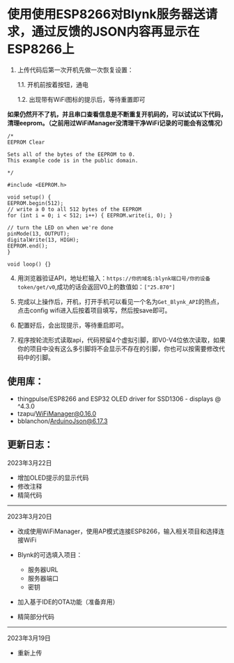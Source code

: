 # 使用使用ESP8266对Blynk服务器送请求，通过反馈的JSON内容再显示在ESP8266上

1. 上传代码后第一次开机先做一次恢复设置：

    1.1. 开机前按着按钮，通电

    1.2. 出现带有WiFi图标的提示后，等待重置即可

**如果仍然开不了机，并且串口查看信息是不断重复开机码的，可以试试以下代码，清理eeprom。（之前用过WiFiManager没清理干净WiFi记录的可能会有这情况）**

```
/*
EEPROM Clear

Sets all of the bytes of the EEPROM to 0.
This example code is in the public domain.

*/

#include <EEPROM.h>

void setup() {
EEPROM.begin(512);
// write a 0 to all 512 bytes of the EEPROM
for (int i = 0; i < 512; i++) { EEPROM.write(i, 0); }

// turn the LED on when we're done
pinMode(13, OUTPUT);
digitalWrite(13, HIGH);
EEPROM.end();
}

void loop() {}
```

4. 用浏览器验证API，地址栏输入：`https://你的域名:blynk端口号/你的设备token/get/v0`,成功的话会返回V0上的数值如：`["25.870"]`

5. 完成以上操作后，开机，打开手机可以看见一个名为`Get_Blynk_API`的热点，点击config wifi进入后按着项目填写，然后按save即可。

6. 配置好后，会出现提示，等待重启即可。

7. 程序按轮流形式读取api，代码预留4个虚拟引脚，即V0-V4位依次读取，如果你的项目中没有这么多引脚将不会显示不存在的引脚，你也可以按需要修改代码中的引脚。

## 使用库：
- thingpulse/ESP8266 and ESP32 OLED driver for SSD1306 - displays @ ^4.3.0
- tzapu/WiFiManager@0.16.0
- bblanchon/ArduinoJson@6.17.3

## 更新日志：

2023年3月22日
- 增加OLED提示的显示代码
- 修改注释
- 精简代码
---


2023年3月20日
- 改成使用WiFiManager，使用AP模式连接ESP8266，输入相关项目和选择连接WiFi

- Blynk的可选填入项目：
    - 服务器URL
    - 服务器端口
    - 密钥

- 加入基于IDE的OTA功能（准备弃用）

- 精简部分代码

---

2023年3月19日
- 重新上传
